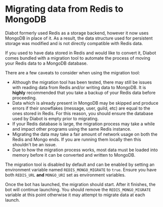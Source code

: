 # Migrating data from Redis to MongoDB

Diabot formerly used Redis as a storage backend, however it now uses MongoDB in place of it.
As a result, the data structure used for persistent storage was modified and is not directly compatible with Redis data.

If you used to have data stored in Redis and would like to convert it, Diabot comes bundled with a migration tool to automate the process of moving your Redis data to a MongoDB database.

There are a few caveats to consider when using the migration tool:
- Although the migration tool has been tested, there may still be issues with reading data from Redis and/or writing data to MongoDB. It is **highly** recommended that you take a backup of your Redis data before proceeding. 
- Data which is already present in MongoDB may be skipped and produce errors if their snowflakes (message, user, guild, etc) are equal to the ones stored in Redis. For this reason, you should ensure the database used by Diabot is empty prior to migrating.
- If your Redis database is large, the migration process may take a while and impact other programs using the same Redis instance.
- Migrating the data may take a fair amount of network usage on both the Redis and Mongo ends. If you are running them locally then this shouldn't be an issue.
- Due to how the migration process works, most data must be loaded into memory before it can be converted and written to MongoDB.

The migration tool is disabled by default and can be enabled by setting an environment variable named `REDIS_MONGO_MIGRATE` to `true`. Ensure you have both `REDIS_URL` **and** `MONGO_URI` set as environment variables. 

Once the bot has launched, the migration should start. After it finishes, the bot will continue launching. You should remove the `REDIS_MONGO_MIGRATE` variable at this point otherwise it may attempt to migrate data at each launch.
